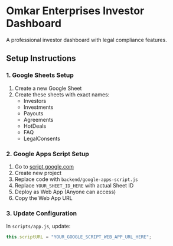 # Omkar Enterprises Investor Dashboard

A professional investor dashboard with legal compliance features.

## Setup Instructions

### 1. Google Sheets Setup
1. Create a new Google Sheet
2. Create these sheets with exact names:
   - Investors
   - Investments  
   - Payouts
   - Agreements
   - HotDeals
   - FAQ
   - LegalConsents

### 2. Google Apps Script Setup
1. Go to [script.google.com](https://script.google.com)
2. Create new project
3. Replace code with `backend/google-apps-script.js`
4. Replace `YOUR_SHEET_ID_HERE` with actual Sheet ID
5. Deploy as Web App (Anyone can access)
6. Copy the Web App URL

### 3. Update Configuration
In `scripts/app.js`, update:
```javascript
this.scriptURL = "YOUR_GOOGLE_SCRIPT_WEB_APP_URL_HERE";
